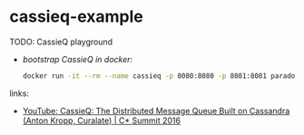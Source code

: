 # cassieq-example
TODO: CassieQ playground

* _bootstrap CassieQ in docker:_
  ```bash
  docker run -it --rm --name cassieq -p 8080:8080 -p 8081:8081 paradoxical/cassieq dev
  ```

links:

* [YouTube: CassieQ: The Distributed Message Queue Built on Cassandra (Anton Kropp, Curalate) | C* Summit 2016](https://www.youtube.com/watch?v=LwOq6x-KUAE)
